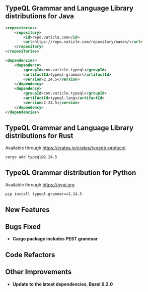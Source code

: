 ## TypeQL Grammar and Language Library distributions for Java

```xml
<repositories>
    <repository>
        <id>repo.vaticle.com</id>
        <url>https://repo.vaticle.com/repository/maven/</url>
    </repository>
</repositories>

<dependencies>
    <dependency>
        <groupId>com.vaticle.typeql</groupId>
        <artifactId>typeql-grammar</artifactId>
        <version>2.24.5</version>
    </dependency>
    <dependency>
        <groupId>com.vaticle.typeql</groupId>
        <artifactId>typeql-lang</artifactId>
        <version>2.24.5</version>
    </dependency>
</dependencies>
```

## TypeQL Grammar and Language Library distributions for Rust

Available through https://crates.io/crates/typedb-protocol.
```
cargo add typeql@2.24.5
```


## TypeQL Grammar distribution for Python

Available through https://pypi.org

```
pip install typeql-grammar==2.24.5
```


## New Features


## Bugs Fixed

- **Cargo package includes PEST grammar**


## Code Refactors


## Other Improvements
- **Update to the latest dependencies, Bazel 6.2.0**

    

